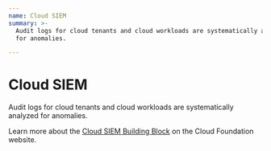 ```yaml
---
name: Cloud SIEM
summary: >-
  Audit logs for cloud tenants and cloud workloads are systematically analyzed
  for anomalies.

---
```


# Cloud SIEM

Audit logs for cloud tenants and cloud workloads are systematically analyzed for anomalies.

Learn more about the [Cloud SIEM Building Block](https://cloudfoundation.org/maturity-model/security-and-compliance/cloud-siem.html) on the Cloud Foundation website.

